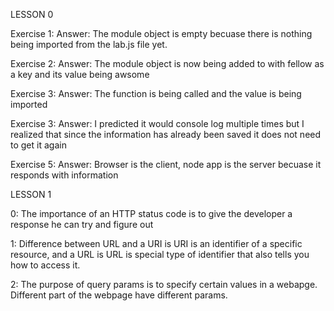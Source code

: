 LESSON 0

Exercise 1:
Answer:
The module object is empty becuase there is nothing being imported from the lab.js file yet.

Exercise 2:
Answer:
The module object is now being added to with fellow as a key and its value being awsome

Exercise 3:
Answer:
The function is being called and the value is being imported

Exercise 3:
Answer:
I predicted it would console log multiple times but I realized that since the information has already been saved it does not need to get it again 

Exercise 5:
Answer:
Browser is the client, node app is the server becuase it responds with information


LESSON 1

0: The importance of an HTTP status code is to give the developer a response he can try and figure out

1: Difference between URL and a URI is URI is an identifier of a specific resource, and a URL is URL is special type of identifier that also tells you how to access it.

2: The purpose of query params is to specify certain values in a webapge. Different part of the webpage have different params.







